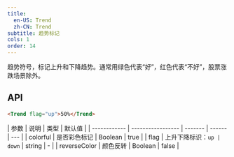 ```yaml
---
title:
  en-US: Trend
  zh-CN: Trend
subtitle: 趋势标记
cols: 1
order: 14
---
```


趋势符号，标记上升和下降趋势。通常用绿色代表“好”，红色代表“不好”，股票涨跌场景除外。

## API

```html
<Trend flag="up">50%</Trend>
```

| 参数         | 说明              | 类型    | 默认值 |
| ------------ | ----------------- | ------- | ------ | --- |
| colorful     | 是否彩色标记      | Boolean | true   |
| flag         | 上升下降标识：`up | down`   | string | -   |
| reverseColor | 颜色反转          | Boolean | false  |
